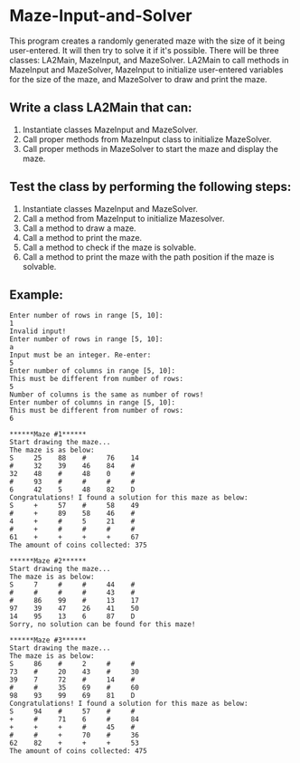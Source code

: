 # Maze-Input-and-Solver
This program creates a randomly generated maze with the size of it being user-entered. It will then try to solve it if it's possible. There will be three classes: LA2Main, MazeInput, and MazeSolver. LA2Main to call methods in MazeInput and MazeSolver, MazeInput to initialize user-entered variables for the size of the maze, and MazeSolver to draw and print the maze.

## Write a class LA2Main that can:
1) Instantiate classes MazeInput and MazeSolver.
2) Call proper methods from MazeInput class to initialize MazeSolver.
3) Call proper methods in MazeSolver to start the maze and display the maze.

## Test the class by performing the following steps:
1) Instantiate classes MazeInput and MazeSolver.
2) Call a method from MazeInput to initialize Mazesolver.
3) Call a method to draw a maze.
4) Call a method to print the maze.
5) Call a method to check if the maze is solvable.
6) Call a method to print the maze with the path position if the maze is solvable.


## Example:
```
Enter number of rows in range [5, 10]:
1
Invalid input!
Enter number of rows in range [5, 10]:
a
Input must be an integer. Re-enter:
5
Enter number of columns in range [5, 10]:
This must be different from number of rows:
5
Number of columns is the same as number of rows!
Enter number of columns in range [5, 10]:
This must be different from number of rows:
6

******Maze #1******
Start drawing the maze...
The maze is as below:
S     25    88    #     76    14 
#     32    39    46    84    #
32    48    #     48    0     #
#     93    #     #     #     #
6     42    5     48    82    D
Congratulations! I found a solution for this maze as below:
S     +     57    #     58    49
#     +     89    58    46    #
4     +     #     5     21    #
#     +     #     #     #     #
61    +     +     +     +     67
The amount of coins collected: 375

******Maze #2******
Start drawing the maze...
The maze is as below:
S     7     #     #     44    #
#     #     #     #     43    #
#     86    99    #     13    17
97    39    47    26    41    50
14    95    13    6     87    D
Sorry, no solution can be found for this maze!

******Maze #3******
Start drawing the maze...
The maze is as below:
S     86    #     2     #     #
73    #     20    43    #     30
39    7     72    #     14    #
#     #     35    69    #     60
98    93    99    69    81    D
Congratulations! I found a solution for this maze as below:
S     94    #     57    #     #
+     #     71    6     #     84
+     +     +     #     45    #
#     #     +     70    #     36
62    82    +     +     +     53
The amount of coins collected: 475
```
